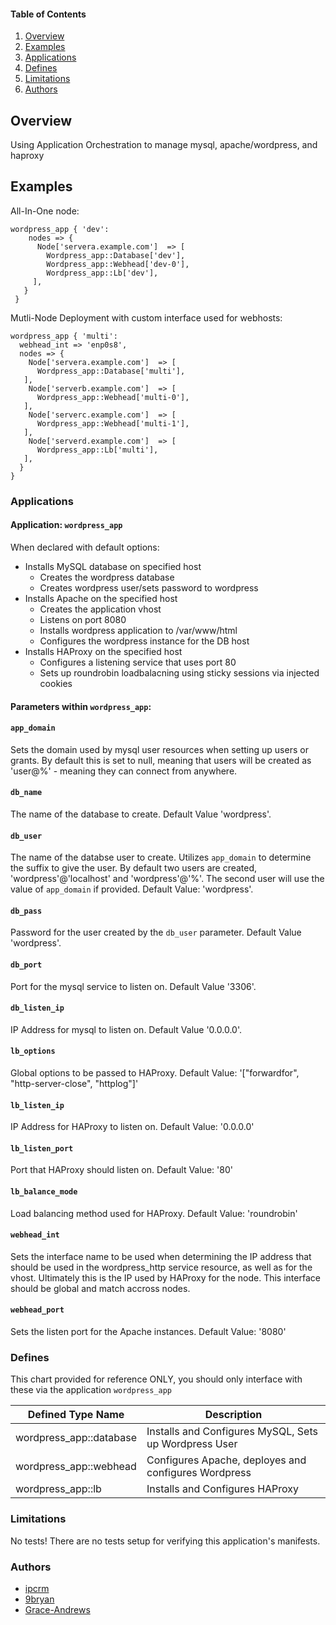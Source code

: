 #### Table of Contents

1. [Overview](#overview)
2. [Examples](#examples)
3. [Applications](#applications)
4. [Defines](#defines)
5. [Limitations](#limitations)
6. [Authors](#authors)

## Overview
Using Application Orchestration to manage mysql, apache/wordpress, and haproxy

## Examples

All-In-One node:
```
wordpress_app { 'dev':
    nodes => {
      Node['servera.example.com']  => [
        Wordpress_app::Database['dev'],
        Wordpress_app::Webhead['dev-0'],
        Wordpress_app::Lb['dev'],
     ],
   }
 }
```

Mutli-Node Deployment with custom interface used for webhosts:
```
wordpress_app { 'multi':
  webhead_int => 'enp0s8',
  nodes => {
    Node['servera.example.com']  => [
      Wordpress_app::Database['multi'],
   ],
    Node['serverb.example.com']  => [
      Wordpress_app::Webhead['multi-0'],
   ],
    Node['serverc.example.com']  => [
      Wordpress_app::Webhead['multi-1'],
   ],
    Node['serverd.example.com']  => [
      Wordpress_app::Lb['multi'],
   ],
  }
}
```

### Applications
#### Application: `wordpress_app`
When declared with default options:

- Installs MySQL database on specified host
  - Creates the wordpress database
  - Creates wordpress user/sets password to wordpress
- Installs Apache on the specified host
  - Creates the application vhost
  - Listens on port 8080
  - Installs wordpress application to /var/www/html
  - Configures the wordpress instance for the DB host
- Installs HAProxy on the specified host
  - Configures a listening service that uses port 80
  - Sets up roundrobin loadbalacning using sticky sessions via injected cookies

#### Parameters within `wordpress_app`:


#### `app_domain`
Sets the domain used by mysql user resources when setting up users or grants.  By default this is set to null, meaning that users will be created as 'user@%' - meaning they can connect from anywhere.

#### `db_name`
The name of the database to create.  Default Value 'wordpress'.

#### `db_user`
The name of the databse user to create.  Utilizes `app_domain` to determine the suffix to give the user.  By default two users are created, 'wordpress'@'localhost' and 'wordpress'@'%'.  The second user will use the value of `app_domain` if provided.  Default Value: 'wordpress'.

#### `db_pass`
Password for the user created by the `db_user` parameter.  Default Value 'wordpress'.

#### `db_port`
Port for the mysql service to listen on.  Default Value '3306'.

#### `db_listen_ip`
IP Address for mysql to listen on.  Default Value '0.0.0.0'.

#### `lb_options`
Global options to be passed to HAProxy.  Default Value: '["forwardfor", "http-server-close", "httplog"]'

#### `lb_listen_ip`
IP Address for HAProxy to listen on.  Default Value: '0.0.0.0'

#### `lb_listen_port`
Port that HAProxy should listen on.  Default Value: '80'

#### `lb_balance_mode`
Load balancing method used for HAProxy.  Default Value: 'roundrobin'

#### `webhead_int`
Sets the interface name to be used when determining the IP address that should be used in the wordpress_http service resource, as well as for the vhost.  Ultimately this is the IP used by HAProxy for the node.  This interface should be global and match accross nodes.

#### `webhead_port`
Sets the listen port for the Apache instances.  Default Value: '8080'


### Defines

This chart provided for reference ONLY, you should only interface with these via the application `wordpress_app`

| Defined Type Name                 | Description                                                              |
| ----------------------------------|--------------------------------------------------------------------------|
| wordpress_app::database | Installs and Configures MySQL, Sets up Wordpress User
| wordpress_app::webhead | Configures Apache, deployes and configures Wordpress
| wordpress_app::lb | Installs and Configures HAProxy

### Limitations 
No tests!  There are no tests setup for verifying this application's manifests.

### Authors
 - [ipcrm](http://github.com/ipcrm)
 - [9bryan](https://github.com/9bryan)
 - [Grace-Andrews](https://github.com/Grace-Andrews)

